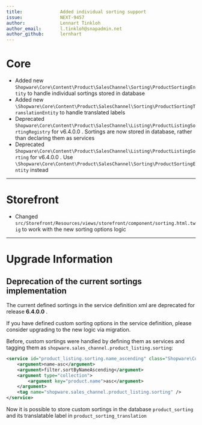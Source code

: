 ```yaml
---
title:              Added individual sorting support
issue:              NEXT-9457
author:             Lennart Tinkloh
author_email:       l.tinkloh@snapadmin.net
author_github:      lernhart
---
```

# Core
* Added new `Shopware\Core\Content\Product\SalesChannel\Sorting\ProductSortingEntity` to handle individual sortings stored in database
* Added new `\Shopware\Core\Content\Product\SalesChannel\Sorting\ProductSortingTranslationEntity` to handle translated labels
* Deprecated `Shopware\Core\Content\Product\SalesChannel\Listing\ProductListingSortingRegistry` for v6.4.0.0 . 
  Sortings are now stored in database, rather than declaring them as services
* Deprecated `Shopware\Core\Content\Product\SalesChannel\Listing\ProductListingSorting` for v6.4.0.0 .
  Use `\Shopware\Core\Content\Product\SalesChannel\Sorting\ProductSortingEntity` instead
___
# Storefront
* Changed `src/Storefront/Resources/views/storefront/component/sorting.html.twig` to work with the new sorting options logic
___
# Upgrade Information

## Deprecation of the current sortings implementation

The current defined sortings in the service definition xml are deprecated for release **6.4.0.0** .

If you have defined custom sorting options in the service definition, please consider upgrading to the new logic via migration.

Before, custom sortings were handled by defining them as services and tagging them as `shopware.sales_channel.product_listing.sorting`:
```xml
<service id="product_listing.sorting.name_ascending" class="Shopware\Core\Content\Product\SalesChannel\Listing\ProductListingSorting">
    <argument>name-asc</argument>
    <argument>filter.sortByNameAscending</argument>
    <argument type="collection">
        <argument key="product.name">asc</argument>
    </argument>
    <tag name="shopware.sales_channel.product_listing.sorting" />
</service>
```
Now it is possible to store custom sortings in the database `product_sorting` and its translatable label in `product_sorting_translation`
